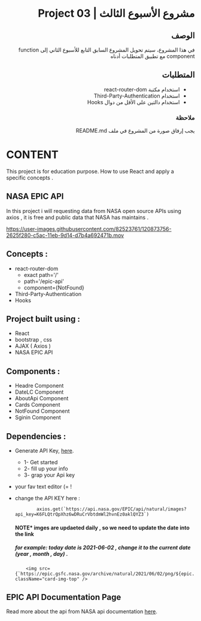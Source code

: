  <div dir="rtl">
  
# مشروع الأسبوع الثالث | Project 03 
## الوصف
في هذا المشروع، سيتم تحويل المشروع السابق التابع للأسبوع الثاني إلى function component مع تطبيق المتطلبات أدناه
## المتطلبات
- استخدام مكتبة react-router-dom 
- استخدام Third-Party-Authentication 
- استخدام دالتين على الأقل من دوال Hooks

### ملاحظة
يجب إرفاق صورة من المشروع في ملف README.md
  
</div>



# CONTENT
This project is for education purpose. How to use React and apply a specific concepts .

## NASA EPIC API
In this project i will requesting data from NASA open source APIs using axios , it is free and public data that NASA has maintains .

https://user-images.githubusercontent.com/82523761/120873756-2625f280-c5ac-11eb-9d14-d7b4a692471b.mov


## Concepts :
- react-router-dom 
  - exact path='/'
  - path='/epic-api'
  - component={NotFound}
- Third-Party-Authentication
- Hooks
 
## Project built using  :
- React
- bootstrap , css
- AJAX ( Axios )
- NASA EPIC API

## Components :
- Headre Component
- DateLC Component
- AboutApi Component
- Cards Component
- NotFound Component
- Sginin Component
   
  
## Dependencies :
  - Generate API Key, [here](https://api.nasa.gov/). 
    
      - 1- Get started
      - 2- fill up your info
      - 3- grap your Api key 
  
  - your fav text editor (= !
  -   change the API KEY here :
      ``` 
              axios.get(`https://api.nasa.gov/EPIC/api/natural/images?api_key=K6FLQtrQpXhz6wDRuCrVbtdmWl2hvnEz0aklQYZ3`)

      ```
       
      #### NOTE*   imges are updaeted daily , so we need to update the date into the link 
      ##### for example: today date is 2021-06-02 , change it to the current date (year , month , day) .
      
      ```
          <img src={`https://epic.gsfc.nasa.gov/archive/natural/2021/06/02/png/${epic.image}.png`} className="card-img-top" />
      ```  

## EPIC API Documentation Page
Read more about the api from NASA api documentation [here](https://epic.gsfc.nasa.gov/about/api). 
